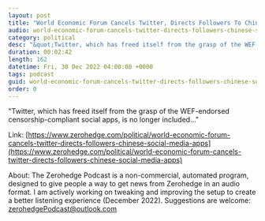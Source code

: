 ```yaml
---
layout: post
title: "World Economic Forum Cancels Twitter, Directs Followers To Chinese Social Media Apps"
audio: world-economic-forum-cancels-twitter-directs-followers-chinese-social-media-apps-0
category: political
desc: "&quot;Twitter, which has freed itself from the grasp of the WEF-endorsed censorship-compliant social apps, is no longer included...&quot;"
duration: 00:02:42
length: 162
datetime: Fri, 30 Dec 2022 04:00:00 +0000
tags: podcast
guid: world-economic-forum-cancels-twitter-directs-followers-chinese-social-media-apps-0
order: 0
---
```

&quot;Twitter, which has freed itself from the grasp of the WEF-endorsed censorship-compliant social apps, is no longer included...&quot;

Link: [https://www.zerohedge.com/political/world-economic-forum-cancels-twitter-directs-followers-chinese-social-media-apps](https://www.zerohedge.com/political/world-economic-forum-cancels-twitter-directs-followers-chinese-social-media-apps)

About: The Zerohedge Podcast is a non-commercial, automated program, designed to give people a way to get news from Zerohedge in an audio format.  I am actively working on tweaking and improving the setup to create a better listening experience (December 2022).  Suggestions are welcome: [zerohedgePodcast@outlook.com](mailto:zerohedgePodcast@outlook.com)
